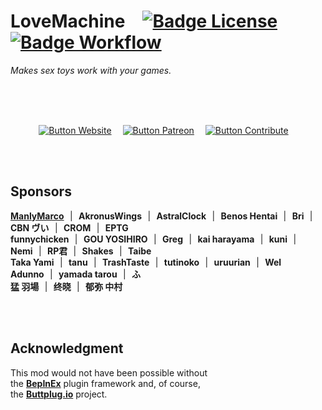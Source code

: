 
# LoveMachine   [![Badge License]][License]   [![Badge Workflow]][Actions]

*Makes sex toys work with your games.*

<br>
<br>
<br>

<div align = center>

[![Button Website]][Website]   
[![Button Patreon]][Patreon]   
[![Button Contribute]][Contribute]   

</div>

<br>
<br>

## Sponsors

**[ManlyMarco]**  |  **AkronusWings**  |  **AstralClock**  |  **Benos Hentai**  |  **Bri**  |  **CBN ヴい**  |  **CROM**  |  **EPTG** <br>
**funnychicken**  |  **GOU YOSIHIRO**  |  **Greg**  |  **kai harayama**  |  **kuni**  |  **Nemi**  |  **RP君**  |  **Shakes**  |  **Taibe** <br>
**Taka Yami**  |  **tanu**  |  **TrashTaste**  |  **tutinoko**  |  **uruurian**  |  **Wel Adunno**  |  **yamada tarou**  |  **ふ** <br>
**猛 羽場**  |  **终晓**  |  **郁弥 中村**

<br>
<br>

## Acknowledgment

This mod would not have been possible without <br>
the **[BepInEx]** plugin framework and, of course, <br>
the **[Buttplug.io]** project.

<br>


<!----------------------------------------------------------------------------->

[Patreon]: https://www.patreon.com/sauceke

[ManlyMarco]: https://github.com/ManlyMarco

[Buttplug.io]: https://github.com/buttplugio/buttplug
[BepInEx]: https://github.com/BepInEx


[Actions]: https://github.com/Sauceke/LoveMachine/actions
[Website]: https://sauceke.github.io/LoveMachine

[Contribute]: Documentation/Contribute.md
[LICENSE]: LICENSE


<!---------------------------------[ Badges ]---------------------------------->

[Badge Workflow]: https://github.com/Sauceke/LoveMachine/actions/workflows/commit.yml/badge.svg
[Badge License]: https://img.shields.io/badge/License-GPL_3-blue.svg?style=flat


<!--------------------------------[ Buttons ]---------------------------------->

[Button Contribute]: https://img.shields.io/badge/Contribute-A9225C?style=for-the-badge&logoColor=white&logo=GitHub
[Button Patreon]: https://img.shields.io/badge/Patreon-FF424D?style=for-the-badge&logoColor=white&logo=Patreon
[Button Website]: https://img.shields.io/badge/Website-00A8E1?style=for-the-badge&logoColor=white&logo=AppleArcade

